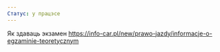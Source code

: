 ```yaml
---
Статус: у працэсе
---
```



Як здаваць экзамен
https://info-car.pl/new/prawo-jazdy/informacje-o-egzaminie-teoretycznym